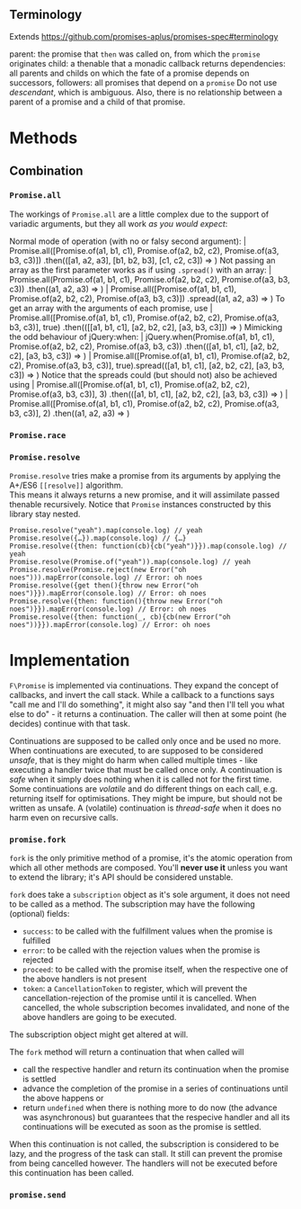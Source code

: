 ## Terminology ##

Extends https://github.com/promises-aplus/promises-spec#terminology

parent: the promise that `then` was called on, from which the `promise` originates
child: a thenable that a monadic callback returns
dependencies: all parents and childs on which the fate of a promise depends on
successors, followers: all promises that depend on a `promise`
Do not use *descendant*, which is ambiguous. Also, there is no relationship between a parent of a promise and a child of that promise.


# Methods #

## Combination ##

### `Promise.all` ###
The workings of `Promise.all` are a little complex due to the support of variadic arguments, but they all work *as you would expect*:

Normal mode of operation (with no or falsy second argument):
| Promise.all([Promise.of(a1, b1, c1), Promise.of(a2, b2, c2), Promise.of(a3, b3, c3)])        .then(([a1, a2, a3], [b1, b2, b3], [c1, c2, c3]) => )
Not passing an array as the first parameter works as if using `.spread()` with an array:
| Promise.all(Promise.of(a1, b1, c1), Promise.of(a2, b2, c2), Promise.of(a3, b3, c3))          .then((a1, a2, a3) => )
| Promise.all([Promise.of(a1, b1, c1), Promise.of(a2, b2, c2), Promise.of(a3, b3, c3)])      .spread((a1, a2, a3) => )
To get an array with the arguments of each promise, use
| Promise.all([Promise.of(a1, b1, c1), Promise.of(a2, b2, c2), Promise.of(a3, b3, c3)], true)  .then(([[a1, b1, c1], [a2, b2, c2], [a3, b3, c3]]) => )
Mimicking the odd behaviour of jQuery:when:
| jQuery.when(Promise.of(a1, b1, c1), Promise.of(a2, b2, c2), Promise.of(a3, b3, c3))          .then(([a1, b1, c1], [a2, b2, c2], [a3, b3, c3]) => )
| Promise.all([Promise.of(a1, b1, c1), Promise.of(a2, b2, c2), Promise.of(a3, b3, c3)], true).spread(([a1, b1, c1], [a2, b2, c2], [a3, b3, c3]) => )
Notice that the spreads could (but should not) also be achieved using
| Promise.all([Promise.of(a1, b1, c1), Promise.of(a2, b2, c2), Promise.of(a3, b3, c3)], 3)     .then(([a1, b1, c1], [a2, b2, c2], [a3, b3, c3]) => )
| Promise.all([Promise.of(a1, b1, c1), Promise.of(a2, b2, c2), Promise.of(a3, b3, c3)], 2)     .then((a1, a2, a3) => )

### `Promise.race` ###


### `Promise.resolve` ###
`Promise.resolve` tries make a promise from its arguments by applying the A+/ES6 `[[resolve]]` algorithm.  
This means it always returns a new promise, and it will assimilate passed thenable recursively. Notice that `Promise` instances constructed by this library stay nested.

```
Promise.resolve("yeah").map(console.log) // yeah
Promise.resolve({…}).map(console.log) // {…}
Promise.resolve({then: function(cb){cb("yeah")}}).map(console.log) // yeah
Promise.resolve(Promise.of("yeah")).map(console.log) // yeah
Promise.resolve(Promise.reject(new Error("oh noes"))).mapError(console.log) // Error: oh noes
Promise.resolve({get then(){throw new Error("oh noes")}}).mapError(console.log) // Error: oh noes
Promise.resolve({then: function(){throw new Error("oh noes")}}).mapError(console.log) // Error: oh noes
Promise.resolve({then: function(_, cb){cb(new Error("oh noes"))}}).mapError(console.log) // Error: oh noes
```

# Implementation #

`F\Promise` is implemented via continuations. They expand the concept of callbacks, and invert the call stack. While a callback to a functions says "call me and I'll do something", it might also say "and then I'll tell you what else to do" - it returns a continuation. The caller will then at some point (he decides) continue with that task.

Continuations are supposed to be called only once and be used no more.
When continuations are executed, to are supposed to be considered *unsafe*, that is they might do harm when called multiple times - like executing a handler twice that must be called once only.
A continuation is *safe* when it simply does nothing when it is called not for the first time.
Some continuations are *volatile* and do different things on each call, e.g. returning itself for optimisations. They might be impure, but should not be written as unsafe.
A (volatile) continuation is *thread-safe* when it does no harm even on recursive calls.

### `promise.fork` ###
`fork` is the only primitive method of a promise, it's the atomic operation from which all other methods are composed. You'll **never use it** unless you want to extend the library; it's API should be considered unstable.

`fork` does take a `subscription` object as it's sole argument, it does not need to be called as a method. The subscription may have the following (optional) fields:

* `success`: to be called with the fulfillment values when the promise is fulfilled
* `error`: to be called with the rejection values when the promise is rejected
* `proceed`: to be called with the promise itself, when the respective one of the above handlers is not present
* `token`: a `CancellationToken` to register, which will prevent the cancellation-rejection of the promise until it is cancelled.
  When cancelled, the whole subscription becomes invalidated, and none of the above handlers are going to be executed.

The subscription object might get altered at will.

The `fork` method will return a continuation that when called will

* call the respective handler and return its continuation when the promise is settled
* advance the completion of the promise in a series of continuations until the above happens or
* return `undefined` when there is nothing more to do now (the advance was asynchronous)
  but guarantees that the respecive handler and all its continuations will be executed as soon as the promise is settled.

When this continuation is not called, the subscription is considered to be lazy, and the progress of the task can stall. It still can prevent the promise from being cancelled however.
The handlers will not be executed before this continuation has been called.

### `promise.send` ###